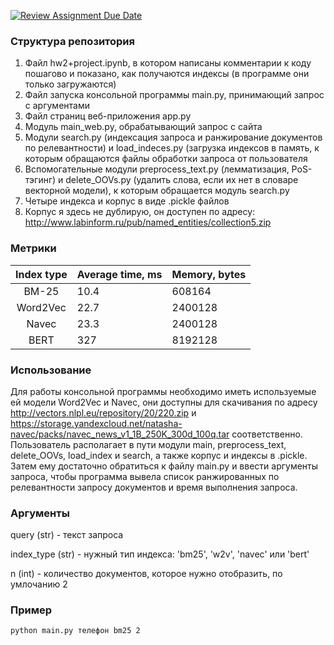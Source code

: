 [![Review Assignment Due Date](https://classroom.github.com/assets/deadline-readme-button-24ddc0f5d75046c5622901739e7c5dd533143b0c8e959d652212380cedb1ea36.svg)](https://classroom.github.com/a/iHpKfUUO)

### Структура репозитория
1) Файл hw2+project.ipynb, в котором написаны комментарии к коду пошагово и показано, как получаются индексы (в программе они только загружаются)
2) Файл запуска консольной программы main.py, принимающий запрос с аргументами
3) Файл страниц веб-приложения app.py
4) Модуль main_web.py, обрабатывающий запрос с сайта
5) Модули search.py (индексация запроса и ранжирование документов по релевантности) и load_indeces.py (загрузка индексов в память, к которым обращаются файлы обработки запроса от пользователя
6) Вспомогательные модули preprocess_text.py (лемматизация, PoS-тэгинг) и delete_OOVs.py (удалить слова, если их нет в словаре векторной модели), к которым обращается модуль search.py
7) Четыре индекса и корпус в виде .pickle файлов
8) Корпус я здесь не дублирую, он доступен по адресу: http://www.labinform.ru/pub/named_entities/collection5.zip

### Метрики
| Index type    | Average time, ms  | Memory, bytes |
|:-------------:|:----------------- |:------------- |
| BM-25         | 10.4              | 608164        |
| Word2Vec      | 22.7              | 2400128       |
| Navec         | 23.3              | 2400128       |
| BERT          | 327               | 8192128       |

### Использование
Для работы консольной программы необходимо иметь используемые ей модели Word2Vec и Navec, они доступны для скачивания по адресу http://vectors.nlpl.eu/repository/20/220.zip и https://storage.yandexcloud.net/natasha-navec/packs/navec_news_v1_1B_250K_300d_100q.tar соответственно. 
Пользователь располагает в пути модули main, preprocess_text, delete_OOVs, load_index и search, а также корпус и индексы в .pickle. Затем ему достаточно обратиться к файлу main.py и ввести аргументы запроса, чтобы программа вывела список ранжированных по релевантности запросу документов и время выполнения запроса.

### Аргументы
query (str) - текст запроса

index_type (str) - нужный тип индекса: 'bm25', 'w2v', 'navec' или 'bert'

n (int) - количество документов, которое нужно отобразить, по умлочанию 2

### Пример
```
python main.py телефон bm25 2
```
